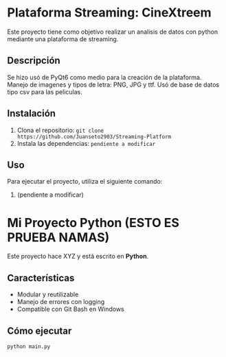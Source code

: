 # Plataforma Streaming: CineXtreem

Este proyecto tiene como objetivo realizar un analisis de datos con python mediante una plataforma de streaming.

## Descripción

Se hizo usó de PyQt6 como medio para la creación de la plataforma.
Manejo de imagenes y tipos de letra: PNG, JPG y ttf.
Usó de base de datos tipo csv para las peliculas.

## Instalación

1. Clona el repositorio: `git clone https://github.com/Juanseto2903/Streaming-Platform`
2. Instala las dependencias: `pendiente a modificar`

## Uso

Para ejecutar el proyecto, utiliza el siguiente comando:
1. (pendiente a modificar)

# Mi Proyecto Python (ESTO ES PRUEBA NAMAS)

Este proyecto hace XYZ y está escrito en **Python**.

## Características

- Modular y reutilizable
- Manejo de errores con logging
- Compatible con Git Bash en Windows

## Cómo ejecutar

```bash
python main.py

